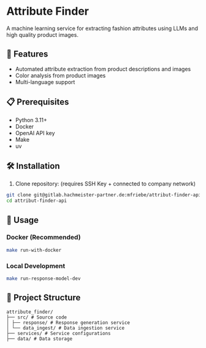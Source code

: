 # Attribute Finder

A machine learning service for extracting fashion attributes using LLMs and high quality product images.

## 🚀 Features

- Automated attribute extraction from product descriptions and images
- Color analysis from product images
- Multi-language support

## 📋 Prerequisites

- Python 3.11+
- Docker
- OpenAI API key
- Make
- uv

## 🛠 Installation

1. Clone repository:
(requires SSH Key + connected to company network)
```bash
git clone git@gitlab.hachmeister-partner.de:mfriebe/attribut-finder-api.git
cd attribut-finder-api
```

## 🚦 Usage

### Docker (Recommended)

```bash
make run-with-docker
```

### Local Development

```bash
make run-response-model-dev
```

## 📁 Project Structure

```
attribute_finder/
├── src/ # Source code
│ ├── response/ # Response generation service
│ └── data_ingest/ # Data ingestion service
├── services/ # Service configurations
├── data/ # Data storage
```

